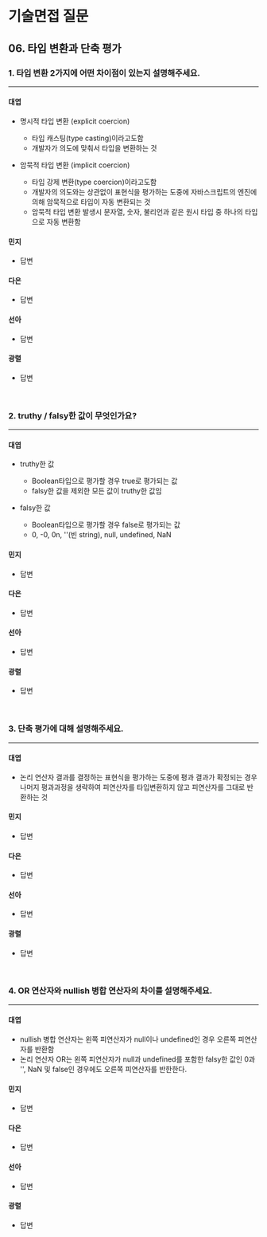 # 기술면접 질문

## 06. 타입 변환과 단축 평가

### 1. 타입 변환 2가지에 어떤 차이점이 있는지 설명해주세요.

<hr>

#### 대엽

- 명시적 타입 변환 (explicit coercion)

  - 타입 캐스팅(type casting)이라고도함
  - 개발자가 의도에 맞춰서 타입을 변환하는 것

- 암묵적 타입 변환 (implicit coercion)
  - 타입 강제 변환(type coercion)이라고도함
  - 개발자의 의도와는 상관없이 표현식을 평가하는 도중에 자바스크립트의 엔진에 의해 암묵적으로 타입이 자동 변환되는 것
  - 암묵적 타입 변환 발생시 문자열, 숫자, 불리언과 같은 원시 타입 중 하나의 타입으로 자동 변환함

#### 민지

- 답변

#### 다은

- 답변

#### 선아

- 답변

#### 광렬

- 답변

<br>

### 2. truthy / falsy한 값이 무엇인가요?

<hr>

#### 대엽

- truthy한 값

  - Boolean타입으로 평가할 경우 true로 평가되는 값
  - falsy한 값을 제외한 모든 값이 truthy한 값임

- falsy한 값
  - Boolean타입으로 평가할 경우 false로 평가되는 값
  - 0, -0, 0n, ''(빈 string), null, undefined, NaN

#### 민지

- 답변

#### 다은

- 답변

#### 선아

- 답변

#### 광렬

- 답변

<br>

### 3. 단축 평가에 대해 설명해주세요.

<hr>

#### 대엽

- 논리 연산자 결과를 결정하는 표현식을 평가하는 도중에 평과 결과가 확정되는 경우 나머지 평과과정을 생략하여 피연산자를 타입변환하지 않고 피연산자를 그대로 반환하는 것

#### 민지

- 답변

#### 다은

- 답변

#### 선아

- 답변

#### 광렬

- 답변

<br>

### 4. OR 연산자와 nullish 병합 연산자의 차이를 설명해주세요.

<hr>

#### 대엽

- nullish 병합 연산자는 왼쪽 피연산자가 null이나 undefined인 경우 오른쪽 피연산자를 반환함
- 논리 연산자 OR는 왼쪽 피연산자가 null과 undefined를 포함한 falsy한 값인 0과 '', NaN 및 false인 경우에도 오른쪽 피연산자를 반한한다.

#### 민지

- 답변

#### 다은

- 답변

#### 선아

- 답변

#### 광렬

- 답변
